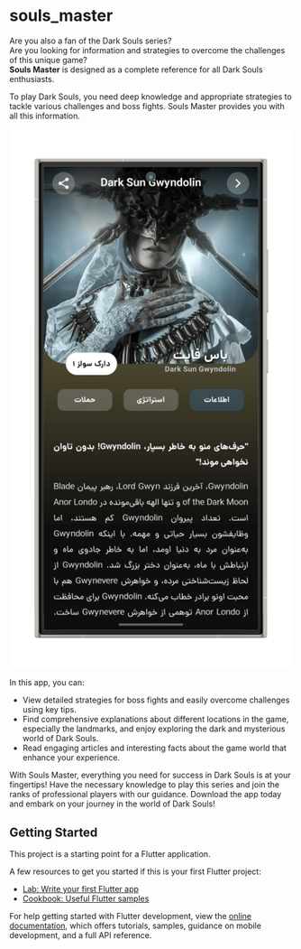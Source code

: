# souls_master

Are you also a fan of the Dark Souls series?  
Are you looking for information and strategies to overcome the challenges of this unique game?  
**Souls Master** is designed as a complete reference for all Dark Souls enthusiasts.

To play Dark Souls, you need deep knowledge and appropriate strategies to tackle various challenges and boss fights. Souls Master provides you with all this information.

![Article Screen](https://github.com/ErfanManafi/souls-master/blob/master/article%20(1).png?raw=true)

In this app, you can:

- View detailed strategies for boss fights and easily overcome challenges using key tips.
- Find comprehensive explanations about different locations in the game, especially the landmarks, and enjoy exploring the dark and mysterious world of Dark Souls.
- Read engaging articles and interesting facts about the game world that enhance your experience.

With Souls Master, everything you need for success in Dark Souls is at your fingertips! Have the necessary knowledge to play this series and join the ranks of professional players with our guidance. Download the app today and embark on your journey in the world of Dark Souls!

## Getting Started

This project is a starting point for a Flutter application.

A few resources to get you started if this is your first Flutter project:

- [Lab: Write your first Flutter app](https://docs.flutter.dev/get-started/codelab)
- [Cookbook: Useful Flutter samples](https://docs.flutter.dev/cookbook)

For help getting started with Flutter development, view the
[online documentation](https://docs.flutter.dev/), which offers tutorials, samples, guidance on mobile development, and a full API reference.
